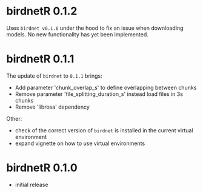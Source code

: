 # birdnetR 0.1.2

Uses `birdnet v0.1.6` under the hood to fix an issue when downloading models.
No new functionality has yet been implemented.


# birdnetR 0.1.1

The update of `birdnet` to `0.1.1` brings: <br>
- Add parameter 'chunk_overlap_s' to define overlapping between chunks <br>
- Remove parameter 'file_splitting_duration_s' instead load files in 3s chunks <br>
- Remove 'librosa' dependency<br>

Other: <br>
- check of the correct version of `birdnet` is installed in the current virtual environment <br>
- expand vignette on how to use virtual environments <br>


# birdnetR 0.1.0
  
- initial release
